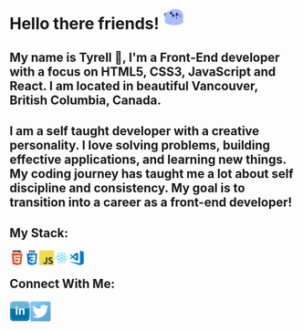 # Hello there friends! <img alt="Fire" src='images\blueblob_jump.gif' width="36" height="36">

## My name is Tyrell 👋, I'm a Front-End developer with a focus on HTML5, CSS3, JavaScript and React. I am located in beautiful Vancouver, British Columbia, Canada.

## I am a self taught developer with a creative personality. I love solving problems, building effective applications, and learning new things. My coding journey has taught me a lot about self discipline and consistency. My goal is to transition into a career as a front-end developer!

## My Stack:

<img align="left" alt="HTML" width="26px" src=".\images\html.png" />
<img align="left" alt="CSS" width="26px" src=".\images\css.png" />
<img align="left" alt="JavaScript" width="26px" src=".\images\javascript.png" />
<img align="left" alt="React" width="26px" src=".\images\react.png" />
<img align="left" alt="VS Code" width="26px" src=".\images\visual-studio-code.png" />
<br/>

## Connect With Me:

[<img align="left" alt="LinkedIn" src='.\images\linkedin.png' width="36" height="36">](https://www.linkedin.com/in/tyrellcurry/)
[<img align="left" alt="Instagram" src='.\images\twitter.png' width="36" height="36">](https://twitter.com/Tyrell_io)
